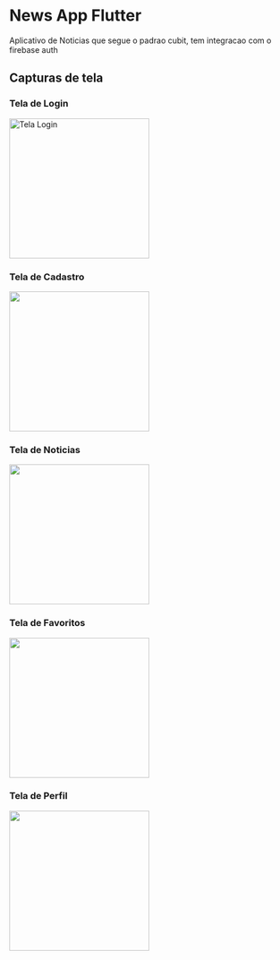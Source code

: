 # News App Flutter 

Aplicativo de Noticias que segue o padrao cubit, tem integracao com o firebase auth 

## Capturas de tela

### Tela de Login 
  <img src="https://i.imgur.com/sWIPBt4.png[/img]" alt="Tela Login" width="250">



### Tela de Cadastro
<img src="https://i.imgur.com/XQoZSe5.png"  width="250">



### Tela de Noticias
<img src="https://i.imgur.com/egEj3CF.png"  width="250">



### Tela de Favoritos
<img src="https://i.imgur.com/URuGUsb.png"  width="250">



### Tela de Perfil
<img src="https://i.imgur.com/222iYgz.png"  width="250">


